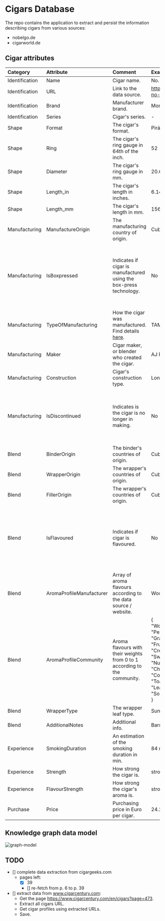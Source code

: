 # Cigars Database

The repo contains the application to extract and persist the information describing cigars from various sources:

- nobelgo.de
- cigarworld.de

## Cigar attributes

| Category       | Attribute                | Comment                                                                                                              | Example                                                                                                                                                                                                                          |                                                    nobelgo.de                                                     |                                        cigarworld.de                                         |
|:---------------|:-------------------------|:---------------------------------------------------------------------------------------------------------------------|:---------------------------------------------------------------------------------------------------------------------------------------------------------------------------------------------------------------------------------|:-----------------------------------------------------------------------------------------------------------------:|:--------------------------------------------------------------------------------------------:|
| Identification | Name                     | Cigar name.                                                                                                          | No. 2                                                                                                                                                                                                                            |                                                         ✅                                                         |                                              ✅                                               |
| Identification | URL                      | Link to the data source.                                                                                             | https://www.cigarworld.de/en/zigarren/cuba/regulares/montecristo-no-2-01007_45                                                                                                                                                   |                                                         ✅                                                         |                                              ✅                                               |
| Identification | Brand                    | Manufacturer brand.                                                                                                  | Montecristo                                                                                                                                                                                                                      |                                                         ✅                                                         |                                              ✅                                               |
| Identification | Series                   | Cigar's series.                                                                                                      | -                                                                                                                                                                                                                                |                                                         ✅                                                         |                                              ✅                                               |
| Shape          | Format                   | The cigar's format.                                                                                                  | Pirámides                                                                                                                                                                                                                        |                                                         ✅                                                         |                                              ✅                                               |
| Shape          | Ring                     | The cigar's ring gauge in 64th of the inch.                                                                          | 52                                                                                                                                                                                                                               |                                                         ✅                                                         |                                              ✅                                               |
| Shape          | Diameter                 | The cigar's ring gauge in mm.                                                                                        | 20.6                                                                                                                                                                                                                             |                                                         ✅                                                         |                                              ✅                                               |
| Shape          | Length_in                | The cigar's length in inches.                                                                                        | 6.14                                                                                                                                                                                                                             |                                                         ✅                                                         |                                              ✅                                               |
| Shape          | Length_mm                | The cigar's length in mm.                                                                                            | 156                                                                                                                                                                                                                              |                                                         ✅                                                         |                                              ✅                                               |
| Manufacturing  | ManufactureOrigin        | The manufacturing country of origin.                                                                                 | Cuba                                                                                                                                                                                                                             |                                                         ✅                                                         |                                              ✅                                               |
| Manufacturing  | IsBoxpressed             | Indicates if cigar is manufactured using the box-press technology.                                                   | No                                                                                                                                                                                                                               |  ✅<br/>potentially, it may be extracted from the details page:<br/>the selector `li.product-attribute-cig_form`   |                                              ✅                                               |
| Manufacturing  | TypeOfManufacturing      | How the cigar was manufactured. Find details [here](https://www.cigarworld.de/en/zigarrenlexikon/totalmente-a-mano). | TAM                                                                                                                                                                                                                              |                                                         ❌                                                         |                                              ✅                                               |
| Manufacturing  | Maker                    | Cigar maker, or blender who created the cigar.                                                                       | AJ Fernandez                                                                                                                                                                                                                     |                                                         ✅                                                         |                                              ❌                                               |
| Manufacturing  | Construction             | Cigar's construction type.                                                                                           | Longfiller                                                                                                                                                                                                                       |                                                         ✅                                                         |                                              ❌                                               |
| Manufacturing  | IsDiscontinued           | Indicates is the cigar is no longer in making.                                                                       | No                                                                                                                                                                                                                               |                                                         ❌                                                         | ✅<br/> use the selector `div.text-danger` and search for the div text "Product discontinued" |
| Blend          | BinderOrigin             | The binder's countries of origin.                                                                                    | Cuba                                                                                                                                                                                                                             |                                                         ✅                                                         |                                              ✅                                               |
| Blend          | WrapperOrigin            | The wrapper's countries of origin.                                                                                   | Cuba                                                                                                                                                                                                                             |                                                         ✅                                                         |                                              ✅                                               |
| Blend          | FillerOrigin             | The wrapper's countries of origin.                                                                                   | Cuba                                                                                                                                                                                                                             |                                                         ✅                                                         |                                              ✅                                               |
| Blend          | IsFlavoured              | Indicates if cigar is flavoured.                                                                                     | No                                                                                                                                                                                                                               | ❌<br/>potentially, it may be extracted from the details page:<br/>the selector `li.product-attribute-cig_special` |                                              ✅                                               |
| Blend          | AromaProfileManufacturer | Array of aroma flavours according to the data source / website.                                                      | Wood, Pepper                                                                                                                                                                                                                     |                                                         ✅                                                         |                                              ❌                                               |
| Blend          | AromaProfileCommunity    | Aroma flavours with their weights from 0 to 1 according to the community.                                            | {<br/>"Wood":0.12,<br/>"Pepper":0.06,<br/>"Grass":0.06,<br/>"Fruit":0.06,<br/>"Cream":0.1,<br/>"Sweet":0.08,<br/>"Nut":0.08,<br/>"Chocolate":0.08,<br/>"Coffee":0.12,<br/>"Toast":0.08,<br/>"Leather":0.06,<br/>"Soil":0.1<br/>} |                                                         ❌                                                         |                                              ✅                                               |
| Blend          | WrapperType              | The wrapper leaf type.                                                                                               | Sun Grown                                                                                                                                                                                                                        |                                                         ✅                                                         |                                              ❌                                               |
| Blend          | AdditionalNotes          | Additional info.                                                                                                     | Barrel-aged leafs                                                                                                                                                                                                                |                                                         ✅                                                         |                                              ❌                                               |
| Experience     | SmokingDuration          | An estimation of the smoking duration in min.                                                                        | 84 min / 49 to 90 min                                                                                                                                                                                                            |                                                         ✅                                                         |                                              ✅                                               |
| Experience     | Strength                 | How strong the cigar is.                                                                                             | strong                                                                                                                                                                                                                           |                                                         ✅                                                         |                                              ❌                                               |
| Experience     | FlavourStrength          | How strong the cigar's aroma is.                                                                                     | strong                                                                                                                                                                                                                           |                                                         ✅                                                         |                                              ❌                                               |
| Purchase       | Price                    | Purchasing price in Euro per cigar.                                                                                  | 24.2                                                                                                                                                                                                                             |                                                         ✅                                                         |                                              ✅                                               |

## Knowledge graph data model

![graph-model](graph-model.png)

## TODO

- [] complete data extraction from cigargeeks.com
  - pages left: 
    - [x] 39
    - [] re-fetch from p. 6 to p. 39
- [] extract data from www.cigarcentury.com:
  - Get the page https://www.cigarcentury.com/en/cigars?page=473.
  - Extract all cigars URL.
  - Get cigar profiles using extracted URLs.
  - Save.
